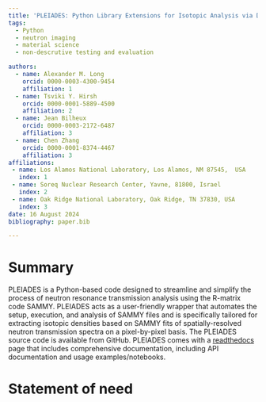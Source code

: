 ```yaml
---
title: 'PLEIADES: Python Library Extensions for Isotopic Analysis via Detailed Examination of SAMMY results'
tags:
  - Python
  - neutron imaging 
  - material science
  - non-descrutive testing and evaluation 

authors:
  - name: Alexander M. Long
    orcid: 0000-0003-4300-9454
    affiliation: 1
  - name: Tsviki Y. Hirsh
    orcid: 0000-0001-5889-4500
    affiliation: 2 
  - name: Jean Bilheux
    orcid: 0000-0003-2172-6487
    affiliation: 3
  - name: Chen Zhang
    orcid: 0000-0001-8374-4467
    affiliation: 3
affiliations:
 - name: Los Alamos National Laboratory, Los Alamos, NM 87545,  USA
   index: 1
 - name: Soreq Nuclear Research Center, Yavne, 81800, Israel
   index: 2
 - name: Oak Ridge National Laboratory, Oak Ridge, TN 37830, USA
   index: 3
date: 16 August 2024
bibliography: paper.bib

---
```


# Summary
PLEIADES is a Python-based code designed to streamline and simplify the process of neutron resonance transmission analysis using the R-matrix code SAMMY. PLEIADES acts as a user-friendly wrapper that automates the setup, execution, and analysis of SAMMY files and is specifically tailored for extracting isotopic densities based on SAMMY fits of spatially-resolved neutron transmission spectra on a pixel-by-pixel basis. The PLEIADES source code is available from GitHub. PLEIADES comes with a [readthedocs](https://pleiades-sammy.readthedocs.io/en/latest/index.html) page that includes comprehensive documentation, including API documentation and usage examples/notebooks.


# Statement of need

